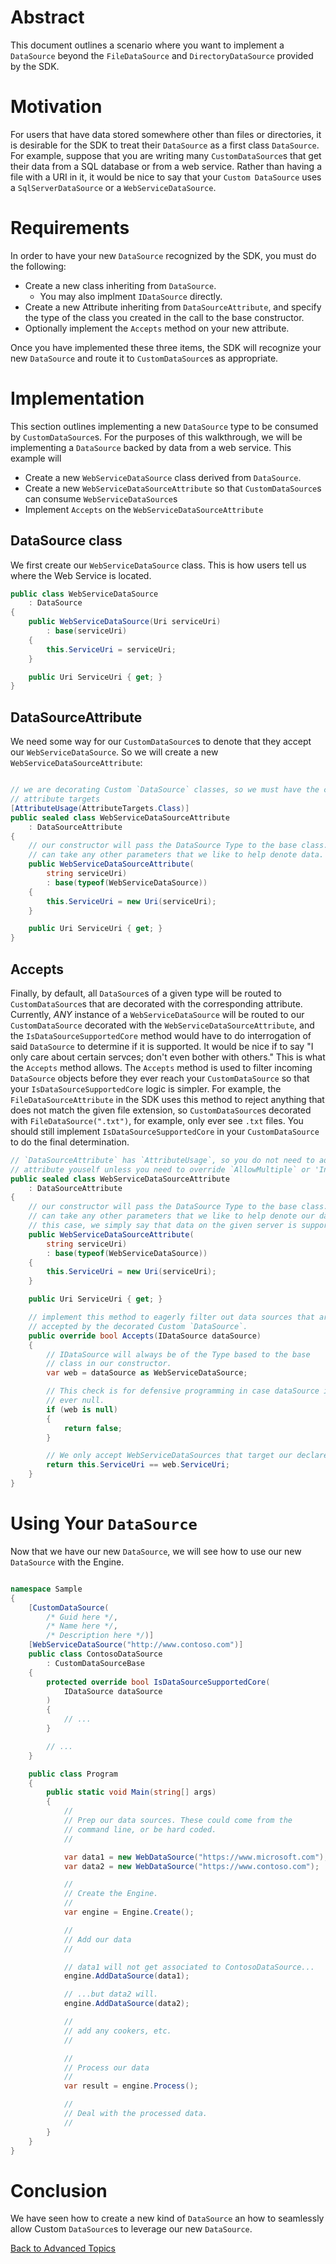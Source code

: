 # Abstract

This document outlines a scenario where you want to implement a `DataSource`
beyond the `FileDataSource` and `DirectoryDataSource` provided by the SDK.

# Motivation

For users that have data stored somewhere other than files or directories, it is
desirable for the SDK to treat their `DataSource` as a first class `DataSource`.
For example, suppose that you are writing many `CustomDataSource`s that get
their data from a SQL database or from a web service. Rather than having a file
with a URI in it, it would be nice to say that your `Custom DataSource` uses a 
`SqlServerDataSource` or a `WebServiceDataSource`.

# Requirements

In order to have your new `DataSource` recognized by the SDK, you must do the
following:

- Create a new class inheriting from `DataSource`.
    - You may also implment `IDataSource` directly.
- Create a new Attribute inheriting from `DataSourceAttribute`, and specify the
  type of the class you created in the call to the base constructor.
- Optionally implement the `Accepts` method on your new attribute.

Once you have implemented these three items, the SDK will recognize your new
`DataSource` and route it to `CustomDataSource`s as appropriate.

# Implementation

This section outlines implementing a new `DataSource` type to be
consumed by `CustomDataSource`s. For the purposes of this walkthrough, we will
be implementing a `DataSource` backed by data from a web service. This example will
- Create a new `WebServiceDataSource` class derived from `DataSource`.
- Create a new `WebServiceDataSourceAttribute` so that `CustomDataSource`s
  can consume `WebServiceDataSource`s
- Implement `Accepts` on the `WebServiceDataSourceAttribute`

## DataSource class

We first create our `WebServiceDataSource` class. This is how users tell us where the
Web Service is located.

````cs
public class WebServiceDataSource
    : DataSource
{
    public WebServiceDataSource(Uri serviceUri)
        : base(serviceUri)
    {
        this.ServiceUri = serviceUri;
    }

    public Uri ServiceUri { get; }
}
````

## DataSourceAttribute

We need some way for our `CustomDataSource`s to denote that they accept our
`WebServiceDataSource`. So we will create a new `WebServiceDataSourceAttribute`:

````cs

// we are decorating Custom `DataSource` classes, so we must have the correct
// attribute targets
[AttributeUsage(AttributeTargets.Class)]
public sealed class WebServiceDataSourceAttribute
    : DataSourceAttribute
{
    // our constructor will pass the DataSource Type to the base class. We
    // can take any other parameters that we like to help denote data.
    public WebServiceDataSourceAttribute(
        string serviceUri)
        : base(typeof(WebServiceDataSource))
    {
        this.ServiceUri = new Uri(serviceUri);
    }

    public Uri ServiceUri { get; }
}
````

## Accepts

Finally, by default, all `DataSource`s of a given type will be routed to 
`CustomDataSource`s that are decorated with the corresponding attribute. Currently,
_ANY_ instance of a `WebServiceDataSource` will be routed to our `CustomDataSource`
decorated with the `WebServiceDataSourceAttribute`, and the `IsDataSourceSupportedCore`
method would have to do interrogation of said `DataSource` to determine if it is supported.
It would be nice if to say "I only care about certain servces; don't even bother
with others." This is what the `Accepts` method allows. The `Accepts` method is used
to filter incoming `DataSource` objects before they ever reach your `CustomDataSource`
so that your `IsDataSourceSupportedCore` logic is simpler. For example, the `FileDataSourceAttribute`
in the SDK uses this method to reject anything that does not match the given
file extension, so `CustomDataSource`s decorated with `FileDataSource(".txt")`, for
example, only ever see `.txt` files. You should still implement
`IsDataSourceSupportedCore` in your `CustomDataSource` to do the final determination.

````cs
// `DataSourceAttribute` has `AttributeUsage`, so you do not need to add that
// attribute youself unless you need to override `AllowMultiple` or 'Inherited.`
public sealed class WebServiceDataSourceAttribute
    : DataSourceAttribute
{
    // our constructor will pass the DataSource Type to the base class. We
    // can take any other parameters that we like to help denote our data. In
    // this case, we simply say that data on the given server is supported.
    public WebServiceDataSourceAttribute(
        string serviceUri)
        : base(typeof(WebServiceDataSource))
    {
        this.ServiceUri = new Uri(serviceUri);
    }

    public Uri ServiceUri { get; }

    // implement this method to eagerly filter out data sources that are not
    // accepted by the decorated Custom `DataSource`.
    public override bool Accepts(IDataSource dataSource)
    {
        // IDataSource will always be of the Type based to the base
        // class in our constructor.
        var web = dataSource as WebServiceDataSource;

        // This check is for defensive programming in case dataSource is
        // ever null.
        if (web is null)
        {
            return false;
        }

        // We only accept WebServiceDataSources that target our declared service.
        return this.ServiceUri == web.ServiceUri;
    } 
}
````

# Using Your `DataSource` 

Now that we have our new `DataSource`, we will see how to use our new `DataSource`
with the Engine.

````cs

namespace Sample
{
    [CustomDataSource(
        /* Guid here */,
        /* Name here */,
        /* Description here */)]
    [WebServiceDataSource("http://www.contoso.com")]
    public class ContosoDataSource
        : CustomDataSourceBase
    {
        protected override bool IsDataSourceSupportedCore(
            IDataSource dataSource
        )
        {
            // ...
        }

        // ...
    }

    public class Program
    {
        public static void Main(string[] args)
        {
            //
            // Prep our data sources. These could come from the
            // command line, or be hard coded.
            //

            var data1 = new WebDataSource("https://www.microsoft.com");
            var data2 = new WebDataSource("https://www.contoso.com");

            //
            // Create the Engine.
            //
            var engine = Engine.Create();

            //
            // Add our data
            //

            // data1 will not get associated to ContosoDataSource...
            engine.AddDataSource(data1);

            // ...but data2 will.
            engine.AddDataSource(data2);

            //
            // add any cookers, etc.
            //

            //
            // Process our data
            //
            var result = engine.Process();

            //
            // Deal with the processed data.
            //
        }
    }
}

````

# Conclusion

We have seen how to create a new kind of `DataSource` an how to seamlessly
allow Custom `DataSource`s to leverage our new `DataSource`.

[Back to Advanced Topics](Overview.md)
